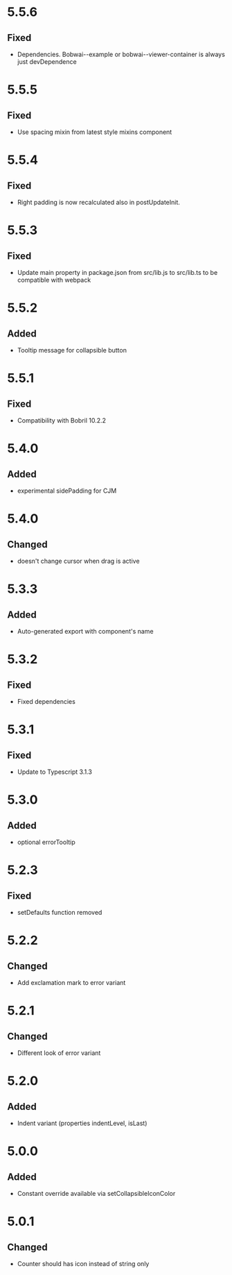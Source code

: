 # 5.5.6
## Fixed
- Dependencies. Bobwai--example or bobwai--viewer-container is always just devDependence

# 5.5.5
## Fixed
- Use spacing mixin from latest style mixins component

# 5.5.4
## Fixed
- Right padding is now recalculated also in postUpdateInit.

# 5.5.3
## Fixed
- Update main property in package.json from src/lib.js to src/lib.ts to be compatible with webpack

# 5.5.2
## Added
- Tooltip message for collapsible button

# 5.5.1
## Fixed
- Compatibility with Bobril 10.2.2

# 5.4.0
## Added
- experimental sidePadding for CJM

# 5.4.0
## Changed
- doesn't change cursor when drag is active

# 5.3.3
## Added
- Auto-generated export with component's name

# 5.3.2
## Fixed
- Fixed dependencies

# 5.3.1
## Fixed
- Update to Typescript 3.1.3

# 5.3.0
## Added
- optional errorTooltip

# 5.2.3
## Fixed
- setDefaults function removed

# 5.2.2
## Changed
- Add exclamation mark to error variant

# 5.2.1
## Changed
- Different look of error variant

# 5.2.0
## Added
- Indent variant (properties indentLevel, isLast)

# 5.0.0
## Added
- Constant override available via setCollapsibleIconColor

# 5.0.1
## Changed
- Counter should has icon instead of string only